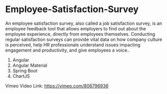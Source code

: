 # Employee-Satisfaction-Survey
An employee satisfaction survey, also called a job satisfaction survey, is an employee feedback tool that allows employers to find out about the employee experience, directly from employees themselves.
Conducting regular satisfaction surveys can provide vital data on how company culture is perceived, help HR professionals understand issues impacting engagement and productivity, and give employees a voice..

1. Angular
2. Angular Material
3. Spring Boot
4. ChartJS

Vimeo Video Link: https://vimeo.com/806796936

